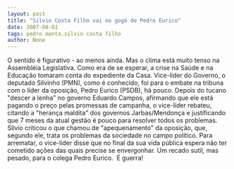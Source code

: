```yaml
---
layout: post
title: "Silvio Costa Filho vai no gogó de Pedro Eurico"
date: 2007-08-01
tags: pedro manta,silvio costa filho
author: None
---
```

O sentido &eacute; figurativo - ao menos ainda. Mas&nbsp;o clima est&aacute; muito tenso na Assembl&eacute;ia Legislativa. Como era de se esperar, a crise na Sa&uacute;de e na Educa&ccedil;&atilde;o tomaram conta do expediente da Casa.
Vice-l&iacute;der do Governo, o deputado Silvinho (PMN), como &eacute; conhecido, foi para o embate na tribuna com o l&iacute;der da oposi&ccedil;&atilde;o, Pedro Eurico (PSDB), h&aacute; pouco. 
Depois do tucano &quot;descer a lenha&quot; no governo Eduardo Campos, afirmando que ele est&aacute; pagando o pre&ccedil;o pelas promessas de campanha, o vice-l&iacute;der rebateu, citando a &quot;heran&ccedil;a maldita&quot; dos governos Jarbas/Mendon&ccedil;a e justificando que 7 meses da atual gest&atilde;o &eacute; pouco para resolver todos os problemas.
Silvio criticou o que chamou de &quot;apequenamento&quot; da oposi&ccedil;&atilde;o, que, segundo ele, trata os problemas da sociedade no campo pol&iacute;tico.
Para arrematar, o vice-lider disse que no final da sua vida p&uacute;blica&nbsp;espera n&atilde;o ter cometido a&ccedil;&otilde;es das quais precise se envergonhar. Um recado sutil, mas pesado, para o colega Pedro Eurico.&nbsp;
&Eacute; guerra! 